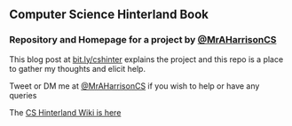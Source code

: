 ## Computer Science Hinterland Book

### Repository and Homepage for a project by [@MrAHarrisonCS](https://twitter.com/MrAHarrisonCS)

This blog post at [bit.ly/cshinter](https://mraharrisoncs.wordpress.com/2019/12/29/computer-science-hinterland-book/) explains the project and this repo is a place to gather my thoughts and elicit help.

Tweet or DM me at [@MrAHarrisonCS](https://twitter.com/MrAHarrisonCS) if you wish to help or have any queries

The [CS Hinterland Wiki is here](https://github.com/mraharrisoncs/mraharrisoncs.github.io/wiki/Wiki-Home)

